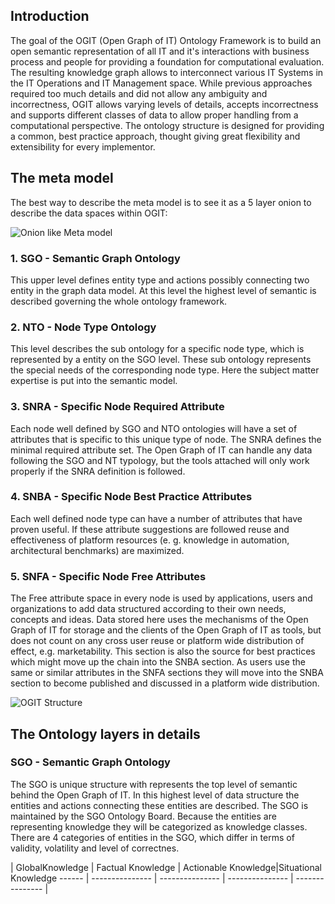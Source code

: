 ## Introduction

The goal of the OGIT (Open Graph of IT) Ontology Framework is to build an open semantic representation of all IT and it's interactions with business process and people for providing a foundation for computational evaluation. The resulting knowledge graph allows to interconnect various IT Systems in the IT Operations and IT Management space. While previous approaches required too much details and did not allow any ambiguity and incorrectness, OGIT allows varying levels of details, accepts incorrectness and supports different classes of data to allow proper handling from a computational perspective. The ontology structure is designed for providing a common, best practice approach, thought giving great flexibility and extensibility for every implementor.  

## The meta model

The best way to describe the meta model is to see it as a 5 layer onion to describe the data spaces within OGIT:

![Onion like Meta model](https://github.com/arago/graphIT-ontology/raw/master/Wiki/imgs/Onion.png)

### 1. SGO - Semantic Graph Ontology

This upper level defines entity type and actions possibly connecting two entity in the graph data model. At this level the highest level of semantic is described governing the whole ontology framework.

### 2. NTO - Node Type Ontology

This level describes the sub ontology for a specific node type, which is represented by a entity on the SGO level. These sub ontology represents the special needs of the corresponding node type. Here the subject matter expertise is put into the semantic model.

### 3. SNRA - Specific Node Required Attribute

Each node well defined by SGO and NTO ontologies will have a set of attributes that is specific to this unique type of node. The SNRA defines the minimal required attribute set. The Open Graph of IT can handle any data following the SGO and NT typology, but the tools attached will only work properly if the SNRA definition is followed.

### 4. SNBA - Specific Node Best Practice Attributes

Each well defined node type can have a number of attributes that have proven useful. If these attribute suggestions are followed reuse and effectiveness of platform resources (e. g. knowledge in automation, architectural benchmarks) are maximized.

### 5. SNFA - Specific Node Free Attributes 

The Free attribute space in every node is used by applications, users and organizations to add data structured according to their own needs, concepts and ideas. Data stored here uses the mechanisms of the Open Graph of IT for storage and the clients of the Open Graph of IT as tools, but does not count on any cross user reuse or platform wide distribution of effect, e.g. marketability. This section is also the source for best practices which might move up the chain into the SNBA section. As users use the same or similar attributes in the SNFA sections they will move into the SNBA section to become published and discussed in a platform wide distribution.

![OGIT Structure](https://github.com/arago/graphIT-ontology/raw/master/Wiki/imgs/OGIT_Structure.png)

## The Ontology layers in details

### SGO - Semantic Graph Ontology

The SGO is unique structure with represents the top level of semantic behind the Open Graph of IT. In this highest level of data structure the entities and actions connecting these entities are described. The SGO is maintained by the SGO Ontology Board. Because the entities are representing knowledge they will be categorized as knowledge classes. There are 4 categories of entities in the SGO, which differ in terms of validity, volatility and level of correctnes.

| GlobalKnowledge | Factual Knowledge | Actionable Knowledge|Situational Knowledge
------ | --------------- | --------------- | --------------- | --------------- | 